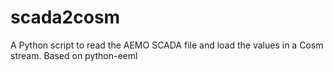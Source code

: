 scada2cosm
==========

A Python script to read the AEMO SCADA file and load the values in a Cosm stream. Based on python-eeml